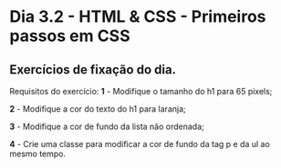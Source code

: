 # Dia 3.2 - HTML & CSS - Primeiros passos em CSS

## Exercícios de fixação do dia. 

Requisitos do exercício:
**1** - Modifique o tamanho do h1 para 65 pixels;

**2** - Modifique a cor do texto do h1 para laranja;

**3** - Modifique a cor de fundo da lista não ordenada;

**4** - Crie uma classe para modificar a cor de fundo da tag p e da ul ao mesmo tempo.